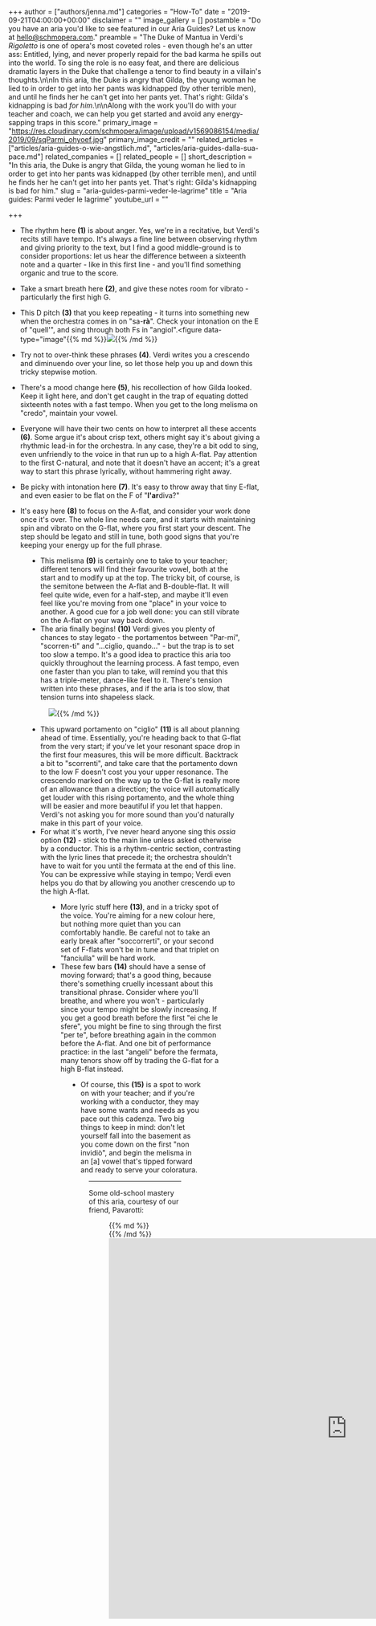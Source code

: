 +++
author = ["authors/jenna.md"]
categories = "How-To"
date = "2019-09-21T04:00:00+00:00"
disclaimer = ""
image_gallery = []
postamble = "Do you have an aria you'd like to see featured in our Aria Guides? Let us know at [hello@schmopera.com](mailto:hello@schmopera.com)."
preamble = "The Duke of Mantua in Verdi's _Rigoletto_ is one of opera's most coveted roles - even though he's an utter ass: Entitled, lying, and never properly repaid for the bad karma he spills out into the world. To sing the role is no easy feat, and there are delicious dramatic layers in the Duke that challenge a tenor to find beauty in a villain's thoughts.\n\nIn this aria, the Duke is angry that Gilda, the young woman he lied to in order to get into her pants was kidnapped (by other terrible men), and until he finds her he can't get into her pants yet. That's right: Gilda's kidnapping is bad _for him_.\n\nAlong with the work you'll do with your teacher and coach, we can help you get started and avoid any energy-sapping traps in this score."
primary_image = "https://res.cloudinary.com/schmopera/image/upload/v1569086154/media/2019/09/sqParmi_ohyoef.jpg"
primary_image_credit = ""
related_articles = ["articles/aria-guides-o-wie-angstlich.md", "articles/aria-guides-dalla-sua-pace.md"]
related_companies = []
related_people = []
short_description = "In this aria, the Duke is angry that Gilda, the young woman he lied to in order to get into her pants was kidnapped (by other terrible men), and until he finds her he can't get into her pants yet. That's right: Gilda's kidnapping is bad for him."
slug = "aria-guides-parmi-veder-le-lagrime"
title = "Aria guides: Parmi veder le lagrime"
youtube_url = ""

+++
* The rhythm here **(1)** is about anger. Yes, we're in a recitative, but Verdi's recits still have tempo. It's always a fine line between observing rhythm and giving priority to the text, but I find a good middle-ground is to consider proportions: let us hear the difference between a sixteenth note and a quarter - like in this first line - and you'll find something organic and true to the score.

  <figure data-type="image"{{% md %}}![](https://res.cloudinary.com/schmopera/image/upload/v1568488851/media/2019/09/AriaGuide-Parmi-p1_pwtvh8.png){{% /md %}}</figure>
* Take a smart breath here **(2)**, and give these notes room for vibrato - particularly the first high G.
* This D pitch **(3)** that you keep repeating - it turns into something new when the orchestra comes in on "sa-**rà**". Check your intonation on the E of "quell'", and sing through both Fs in "angiol".<figure data-type="image"{{% md %}}![](https://res.cloudinary.com/schmopera/image/upload/v1568488868/media/2019/09/AriaGuide-Parmi-p2_wfxeed.png){{% /md %}}  
  </figure>
* Try not to over-think these phrases **(4)**. Verdi writes you a crescendo and diminuendo over your line, so let those help you up and down this tricky stepwise motion.
* There's a mood change here **(5)**, his recollection of how Gilda looked. Keep it light here, and don't get caught in the trap of equating dotted sixteenth notes with a fast tempo. When you get to the long melisma on "credo", maintain your vowel.

  <figure data-type="image"{{% md %}}![](https://res.cloudinary.com/schmopera/image/upload/v1568488882/media/2019/09/AriaGuide-Parmi-p3_o6o7h8.png){{% /md %}}  
  </figure>
* Everyone will have their two cents on how to interpret all these accents **(6)**. Some argue it's about crisp text, others might say it's about giving a rhythmic lead-in for the orchestra. In any case, they're a bit odd to sing, even unfriendly to the voice in that run up to a high A-flat. Pay attention to the first C-natural, and note that it doesn't have an accent; it's a great way to start this phrase lyrically, without hammering right away.
* Be picky with intonation here **(7)**. It's easy to throw away that tiny E-flat, and even easier to be flat on the F of "**l'ar**diva?"
* It's easy here **(8)** to focus on the A-flat, and consider your work done once it's over. The whole line needs care, and it starts with maintaining spin and vibrato on the G-flat, where you first start your descent. The step should be legato and still in tune, both good signs that you're keeping your energy up for the full phrase.

<figure data-type="image"{{% md %}}![](https://res.cloudinary.com/schmopera/image/upload/v1568488900/media/2019/09/AriaGuide-Parmi-p4_ybbecw.jpg){{% /md %}}

</figure>

* This melisma **(9)** is certainly one to take to your teacher; different tenors will find their favourite vowel, both at the start and to modify up at the top. The tricky bit, of course, is the semitone between the A-flat and B-double-flat. It will feel quite wide, even for a half-step, and maybe it'll even feel like you're moving from one "place" in your voice to another. A good cue for a job well done: you can still vibrate on the A-flat on your way back down.
* The aria finally begins! **(10)** Verdi gives you plenty of chances to stay legato - the portamentos between "Par-mi", "scorren-ti" and "...ciglio, quando..." - but the trap is to set too slow a tempo. It's a good idea to practice this aria too quickly throughout the learning process. A fast tempo, even one faster than you plan to take, will remind you that this has a triple-meter, dance-like feel to it. There's tension written into these phrases, and if the aria is too slow, that tension turns into shapeless slack.

<figure data-type="image"{{% md %}}

![](https://res.cloudinary.com/schmopera/image/upload/v1568488917/media/2019/09/AriaGuide-Parmi-p5_spvf3t.jpg){{% /md %}}  
</figure>

* This upward portamento on "ciglio" **(11)** is all about planning ahead of time. Essentially, you're heading back to that G-flat from the very start; if you've let your resonant space drop in the first four measures, this will be more difficult. Backtrack a bit to "scorrenti", and take care that the portamento down to the low F doesn't cost you your upper resonance. The crescendo marked on the way up to the G-flat is really more of an allowance than a direction; the voice will automatically get louder with this rising portamento, and the whole thing will be easier and more beautiful if you let that happen. Verdi's not asking you for more sound than you'd naturally make in this part of your voice.
* For what it's worth, I've never heard anyone sing this _ossia_ option **(12)** - stick to the main line unless asked otherwise by a conductor. This is a rhythm-centric section, contrasting with the lyric lines that precede it; the orchestra shouldn't have to wait for you until the fermata at the end of this line. You can be expressive while staying in tempo; Verdi even helps you do that by allowing you another crescendo up to the high A-flat.

<figure data-type="image"{{% md %}}![](https://res.cloudinary.com/schmopera/image/upload/v1568488931/media/2019/09/AriaGuide-Parmi-p6_ytvwbp.png){{% /md %}}  
</figure>

* More lyric stuff here **(13)**, and in a tricky spot of the voice. You're aiming for a new colour here, but nothing more quiet than you can comfortably handle. Be careful not to take an early break after "soccorrerti", or your second set of F-flats won't be in tune and that triplet on "fanciulla" will be hard work. 
* These few bars **(14)** should have a sense of moving forward; that's a good thing, because there's something cruelly incessant about this transitional phrase. Consider where you'll breathe, and where you won't - particularly since your tempo might be slowly increasing. If you get a good breath before the first "ei che le sfere", you might be fine to sing through the first "per te", before breathing again in the common before the A-flat. And one bit of performance practice: in the last "angeli" before the fermata, many tenors show off by trading the G-flat for a high B-flat instead. 

<figure data-type="image"{{% md %}}![](https://res.cloudinary.com/schmopera/image/upload/v1568488952/media/2019/09/AriaGuide-Parmi-p7_utz2ue.png){{% /md %}}  
</figure>

* Of course, this **(15)** is a spot to work on with your teacher; and if you're working with a conductor, they may have some wants and needs as you pace out this cadenza. Two big things to keep in mind: don't let yourself fall into the basement as you come down on the first "non invidiò", and begin the melisma in an \[a\] vowel that's tipped forward and ready to serve your coloratura.

<figure data-type="image"{{% md %}}![](https://res.cloudinary.com/schmopera/image/upload/v1568489053/media/2019/09/AriaGuide-Parmi-p8_deespa.png){{% /md %}}  
</figure>

***

Some old-school mastery of this aria, courtesy of our friend, Pavarotti:

<figure data-type="video">{{% md %}}{{% /md %}}

<iframe width="948" height="758" src="https://www.youtube.com/embed/O50YveN3TL0" frameborder="0" allow="accelerometer; autoplay; encrypted-media; gyroscope; picture-in-picture" allowfullscreen></iframe>

</figure>